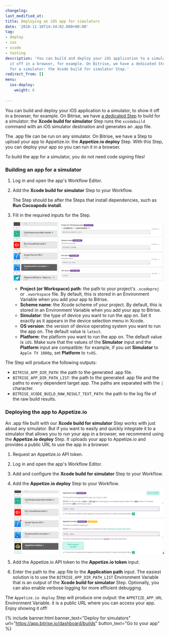 ```yaml
---
changelog: 
last_modified_at: 
title: Deploying an iOS app for simulators
date: '2018-11-10T14:34:02.000+00:00'
tag:
- deploy
- ios
- xcode
- testing
description: 'You can build and deploy your iOS application to a simulator, to show
  it off in a browser, for example. On Bitrise, we have a dedicated Step to build
  for a simulator: the Xcode build for simulator Step.'
redirect_from: []
menu:
  ios-deploy:
    weight: 6

---
```

You can build and deploy your iOS application to a simulator, to show it off in a browser, for example. On Bitrise, we have [a dedicated Step](https://www.bitrise.io/integrations/steps/xcode-build-for-simulator) to build for a simulator: the **Xcode build for simulator** Step runs the `xcodebuild` command with an iOS simulator destination and generates an .app file.

The .app file can be run on any simulator. On Bitrise, we have a Step to upload your app to Appetize.io: the **Appetize.io deploy** Step. With this Step, you can deploy your app so you can run it in a browser.

To build the app for a simulator, you do not need code signing files!

### Building an app for a simulator

1. Log in and open the app's Workflow Editor.
2. Add the **Xcode build for simulator** Step to your Workflow.

   The Step should be after the Steps that install dependencies, such as **Run Cocoapods install**.
3. Fill in the required inputs for the Step.

   ![](/img/build-for-simulator.png)
   * **Project (or Workspace) path**: the path to your project's `.xcodeproj` or `.xworkspace` file. By default, this is stored in an Environment Variable when you add your app to Bitrise.
   * **Scheme name**: the Xcode scheme of your project. By default, this is stored in an Environment Variable when you add your app to Bitrise.
   * **Simulator**: the type of device you want to run the app on. Set it exactly as it appears in the device selection menu in Xcode.
   * **OS version**: the version of device operating system you want to run the app on. The default value is `latest`.
   * **Platform**: the platform you want to run the app on. The default value is `iOS`. Make sure that the values of the **Simulator** input and the **Platform** input are compatible: for example, if you set **Simulator** to `Apple TV 1080p`, set **Platform** to `tvOS`.

The Step will produce the following outputs:

* `BITRISE_APP_DIR_PATH`: the path to the generated .app file.
* `BITRISE_APP_DIR_PATH_LIST`: the path to the generated .app file and the paths to every dependent target app. The paths are separated with the `|` character.
* `BITRISE_XCODE_BUILD_RAW_RESULT_TEXT_PATH`: the path to the log file of the raw build results.

### Deploying the app to Appetize.io

An .app file built with our **Xcode build for simulator** Step works with just about any simulator. But if you want to easily and quickly integrate it to a simulator that allows you to run your app in a browser, we recommend using the **Appetize.io deploy** Step. It uploads your app to Appetize.io and provides a public URL to use the app in a browser.

1. Request an Appetize.io API token.
2. Log in and open the app's Workflow Editor.
3. Add and configure the **Xcode build for simulator** Step to your Workflow.
4. Add the **Appetize.io deploy** Step to your Workflow.

   ![](/img/appetize-deploy.png)
5. Add the Appetize.io API token to the **Appetize.io token** input.
6. Enter the path to the .app file to the **Application path** input. The easiest solution is to use the `BITRISE_APP_DIR_PATH_LIST` Environment Variable that is an output of the **Xcode build for simulator** Step. Optionally, you can also enable verbose logging for more efficient debugging.

The `Appetize.io deploy` Step will produce one output: the `APPETIZE_APP_URL` Environment Variable. it is a public URL where you can access your app. Enjoy showing it off!

{% include banner.html banner_text="Deploy for simulators" url="https://app.bitrise.io/dashboard/builds" button_text="Go to your app" %}